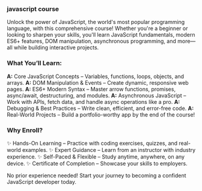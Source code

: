 ### javascript course
Unlock the power of JavaScript, the world's most popular programming language, with this comprehensive course! Whether you're a beginner or looking to sharpen your skills, you'll learn JavaScript fundamentals, modern ES6+ features, DOM manipulation, asynchronous programming, and more—all while building interactive projects.

### What You’ll Learn:
**A:** Core JavaScript Concepts – Variables, functions, loops, objects, and arrays.
**A:** DOM Manipulation & Events – Create dynamic, responsive web pages.
**A:** ES6+ Modern Syntax – Master arrow functions, promises, async/await, destructuring, and modules.
**A:** Asynchronous JavaScript – Work with APIs, fetch data, and handle async operations like a pro.
**A:** Debugging & Best Practices – Write clean, efficient, and error-free code.
**A:** Real-World Projects – Build a portfolio-worthy app by the end of the course!

### Why Enroll?
✨ Hands-On Learning – Practice with coding exercises, quizzes, and real-world examples.
✨ Expert Guidance – Learn from an instructor with industry experience.
✨ Self-Paced & Flexible – Study anytime, anywhere, on any device.
✨ Certificate of Completion – Showcase your skills to employers.

No prior experience needed! Start your journey to becoming a confident JavaScript developer today.
